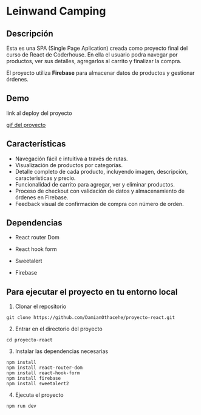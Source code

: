 # Leinwand Camping

## Descripción

Esta es una SPA (Single Page Aplication) creada como proyecto final del curso de React de Coderhouse. En ella el usuario podra navegar por productos, ver sus detalles, agregarlos al carrito y finalizar la compra.

El proyecto utiliza **Firebase** para almacenar datos de productos y gestionar órdenes.

## Demo
link al deploy del proyecto

[gif del proyecto](https://vimeo.com/1023358947/a31d469b2f?share=copy )

## Características
- Navegación fácil e intuitiva a través de rutas.
- Visualización de productos por categorías.
- Detalle completo de cada producto, incluyendo imagen, descripción, caracteristicas y precio.
- Funcionalidad de carrito para agregar, ver y eliminar productos.
- Proceso de checkout con validación de datos y almacenamiento de órdenes en Firebase.
- Feedback visual de confirmación de compra con número de orden.

## Dependencias

- React router Dom

- React hook form

- Sweetalert

- Firebase

## Para ejecutar el proyecto en tu entorno local

1. Clonar el repositorio

``` 
git clone https://github.com/DamianOthacehe/proyecto-react.git
```

2. Entrar en el directorio del proyecto

```
cd proyecto-react
```

3. Instalar las dependencias necesarias

```
npm install
npm install react-router-dom
npm install react-hook-form
npm install firebase
npm install sweetalert2
```

4. Ejecuta el proyecto

```
npm run dev
```